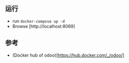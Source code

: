 ## 运行
- run `docker-compose up -d`
- Browse [http://localhost:8069]


## 参考

- (Docker hub of odoo)[https://hub.docker.com/_/odoo/]